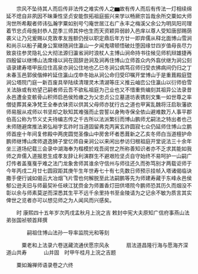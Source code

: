 <!-- { "loadSidebar": true } -->
　　宗风不坠待其人而后传非法传之难实传人之▆故有传人而后有传法一灯相续绵延不熄自非夙因不昧秉性坚贞安能恢拓祖庭振兴来学以畅厥宗旨哉余所交粟如大师洵世所希觏者师讳弘瀚字粟如别号勺庵世居江右广永丰之梅溪父余公为明凤阳司理着节忠贞母施封恭人昆季三师其仲也生而天资颖异弱龄入邑庠以尊人受知唐邸赐荫袭义让乃兄爰赐以克敦孝友旌额仍授以职定鼎后年方廿一即弃儒从释北面博山雪涧和尚示以船子藏身公案继随涧住瀛山一夕闻鬼啸顿悟破灶堕因缘廿四岁值母丧尽力致哀往参灵隐礼公大彻法源归瀛省涧时浪杖人主博山涧命持书往候见师机辩雄捷再四殷留以继博山法席缘以涧在固辞逊涧及涧再住博山立师首众内外翕伏继为涧公刻语录建寿塔甲辰应住高泉亦涧公住地也乙巳冬涧公病笃召师归受衣拂病间仍归之丁未春玉邑郭侯偕绅衿延住瀛山戊申冬始从涧公命归受印嘱开堂博山于是重葺殿庭暨涧公塔院门庭一新百废具举陆续清理灵木清湖等庄义推云岫峦公住瀛山以衍师伯雪关法脉或有劝望己嗣者师云吾不欲私祖庭为己业也又不惜重赀编刻其祖异公法录昔永邑遭金变骸骨山积师启邑侯殓瘗之为父忠贞公立墓道坊表镌刻文集一如世尊之率僧徒葬其亲净梵王全奉衣钵资以供其父母师亦犹行古之道也甲寅乱魏将汪启耿藩欲师易服从戎师以书坚却之耿知其难强而止尝誓以身殉寺保全依山避难数万人事平郡伯高公称为节义丈夫待编志传之千古所以法派繁衍而博山鹏师尤嗣法之特出者也己未师随避席推法弟弘裕字玄祚时当道固留弗克丙寅玄祚圆寂七众仍延师住博山立鹏师首座十年间复修殿中两庑圆觉圣像山中房舍坏者悉葺新之乙亥冬师白当道檀护命鹏师继博山席师退逸狮子堂忆师自亲涧公以来闲出参访归根祖庭开堂说法三十余年坐三道场纪载三会录中湖海奉为楷模於戏吾阅世之所称善知识者亦不乏求其能如我师之弃儒入道报恩生成孝友辞让利演群生不避艰险坚贞自守始终不易呵护一山嗣广灯传者盖戛戛乎难之法门龙象舍师其谁余守信州与师往还久而弥笃别才两载讵师于今年丙戌二月廿七圆寂距其庚午生年世寿七十有七先数日师预示挂帧入塔诸偈临诀撒手便行诚如偈云大冶烟飞片雪也何解脱至此法嗣鹏等先为师建寿藏于东峰永邑侯郁公逊夫旧与师最契补任峡江犹赍金为师置香灯田供塔院今鹏师恐其历久而烟没不彰以余与师素莫逆而深悉其生平不远千余里持书至金陵请为之记余不敏为质言其实俾世之览者亦可以想见师之为人闻风而兴感矣。

　　时
康熙四十五年岁次丙戌孟秋月上浣之吉
敕封中宪大夫原知广信府事燕山法弟张国祯顿首拜撰

　　　　嗣祖住博山法孙一导率监院光和等刻

　　　粟老和上法录六卷送藏流通伏愿宗风永
　　　扇法道昌隆行海与愿海齐深道山共寿
　　　山并固　时甲午桂月上浣之吉题

　　粟如瀚禅师语录卷之六终
